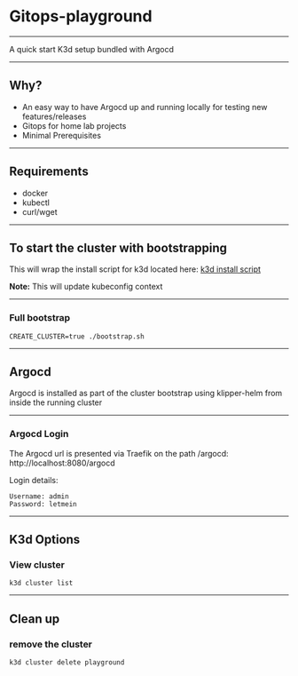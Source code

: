 # Gitops-playground

----
A quick start K3d setup bundled with Argocd

----

## Why?
- An easy way to have Argocd up and running locally for testing new features/releases
- Gitops for home lab projects
- Minimal Prerequisites 

----
## Requirements

- docker
- kubectl
- curl/wget

----
## To start the cluster with bootstrapping
This will wrap the install script for k3d located here: [k3d install script](https://github.com/rancher/k3d#get)

**Note:** This will update kubeconfig context 

----
### Full bootstrap
```
CREATE_CLUSTER=true ./bootstrap.sh 
```

----
## Argocd
Argocd is installed as part of the cluster bootstrap using klipper-helm from inside the running cluster

----
### Argocd Login
The Argocd url is presented via Traefik on the path /argocd: http://localhost:8080/argocd

Login details:
```
Username: admin
Password: letmein
```

----
## K3d Options


### View cluster
```
k3d cluster list
```

----
## Clean up

### remove the cluster

```
k3d cluster delete playground
```


